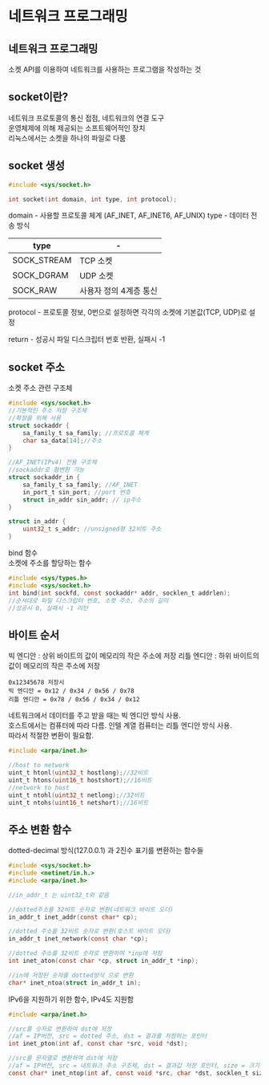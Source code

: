 # 네트워크 프로그래밍

## 네트워크 프로그래밍
소켓 API를 이용하여 네트워크를 사용하는 프로그램을 작성하는 것

## socket이란?
네트워크 프로토콜의 통신 접점, 네트워크의 연결 도구  
운영체제에 의해 제공되는 소프트웨어적인 장치  
리눅스에서는 소켓을 하나의 파일로 다룸 

## socket 생성
```c
#include <sys/socket.h>

int socket(int domain, int type, int protocol);
```
domain - 사용할 프로토콜 체계 (AF_INET, AF_INET6, AF_UNIX)
type - 데이터 전송 방식  

|type|-|
|-|-|
|SOCK_STREAM|TCP 소켓|
|SOCK_DGRAM|UDP 소켓|
|SOCK_RAW|사용자 정의 4계층 통신|  

protocol - 프로토콜 정보, 0번으로 설정하면 각각의 소켓에 기본값(TCP, UDP)로 설정

return - 성공시 파일 디스크립터 번호 반환, 실패시 -1
## socket 주소 
소켓 주소 관련 구조체
```c
#include <sys/socket.h>
//기본적인 주소 저장 구조체
//확장을 위해 사용
struct sockaddr {
    sa_family_t sa_family; //프로토콜 체계
    char sa_data[14];//주소
}

//AF_INET(IPv4) 전용 구조체
//sockaddr로 형변환 가능
struct sockaddr_in {
    sa_family_t sa_family; //AF_INET
    in_port_t sin_port; //port 번호
    struct in_addr sin_addr; // ip주소
}

struct in_addr {
    uint32_t s_addr; //unsigned형 32비트 주소
}
```

bind 함수  
소켓에 주소를 할당하는 함수
```c
#include <sys/types.h>
#include <sys/socket.h>
int bind(int sockfd, const sockaddr* addr, socklen_t addrlen);
//순서대로 파일 디스크립터 번호, 소켓 주소, 주소의 길이
//성공시 0, 실패시 -1 리턴
```

## 바이트 순서
빅 엔디안 : 상위 바이트의 값이 메모리의 작은 주소에 저장
리틀 엔디안 : 하위 바이트의 값이 메모리의 작은 주소에 저장
```
0x12345678 저장시
빅 엔디안 = 0x12 / 0x34 / 0x56 / 0x78
리틀 엔디안 = 0x78 / 0x56 / 0x34 / 0x12
```
네트워크에서 데이터를 주고 받을 때는 빅 엔디안 방식 사용.  
호스트에서는 컴퓨터에 따라 다름. 인텔 계열 컴퓨터는 리틀 엔디안 방식 사용.  
따라서 적절한 변환이 필요함.  

```c
#include <arpa/inet.h>

//host to network
uint_t htonl(uint32_t hostlong);//32비트
uint_t htons(uint16_t hostshort);//16비트
//network to host
uint_t ntohl(uint32_t netlong);//32비트
uint_t ntohs(uint16_t netshort);//16비트
```

## 주소 변환 함수
dotted-decimal 방식(127.0.0.1) 과 2진수 표기를 변환하는 함수들  

```c
#include <sys/socket.h>
#include <netinet/in.h.>
#include <arpa/inet.h>

//in_addr_t 는 uint32_t와 같음

//dotted주소를 32비트 숫자로 변환(네트워크 바이트 오더)
in_addr_t inet_addr(const char* cp);

//dotted 주소를 32비트 숫자로 변환(호스트 바이트 오더)
in_addr_t inet_network(const char *cp);

//dotted 주소를 32비트 숫자로 변환하여 *inp에 저장
int inet_aton(const char *cp, struct in_addr_t *inp);

//in에 저장된 숫자를 dotted방식 으로 변환
char* inet_ntoa(struct in_addr_t in);
```
IPv6을 지원하기 위한 함수, IPv4도 지원함
```c
#include <arpa/inet.h>

//src를 숫자로 변환하여 dst에 저장
//af = IP버전, src = dotted 주소, dst = 결과를 저장하는 포인터
int inet_pton(int af, const char *src, void *dst);

//src를 문자열로 변환하여 dst에 저장
//af = IP버전, src = 네트워크 주소 구조체, dst = 결과값 저장 포인터, size = 크기
const char* inet_ntop(int af, const void *src, char *dst, socklen_t size);
```



